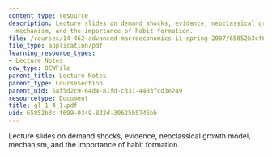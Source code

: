 ```yaml
---
content_type: resource
description: Lecture slides on demand shocks, evidence, neoclassical growth model,
  mechanism, and the importance of habit formation.
file: /courses/14-462-advanced-macroeconomics-ii-spring-2007/65852b3cf6990349822d30625b5746bb_gl_1_4_1.pdf
file_type: application/pdf
learning_resource_types:
- Lecture Notes
ocw_type: OCWFile
parent_title: Lecture Notes
parent_type: CourseSection
parent_uid: 5af5d2c9-64d4-81fd-c331-4483fcd3e249
resourcetype: Document
title: gl_1_4_1.pdf
uid: 65852b3c-f699-0349-822d-30625b5746bb
---
```

Lecture slides on demand shocks, evidence, neoclassical growth model, mechanism, and the importance of habit formation.

